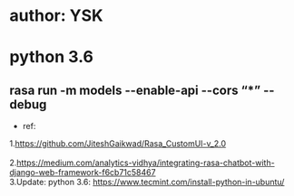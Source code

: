 
# author: YSK
# python 3.6
## rasa run -m models --enable-api --cors “*” --debug

* ref:

1.https://github.com/JiteshGaikwad/Rasa_CustomUI-v_2.0 <br/> <br/>
2.https://medium.com/analytics-vidhya/integrating-rasa-chatbot-with-django-web-framework-f6cb71c58467 <br/>
3.Update: python 3.6: https://www.tecmint.com/install-python-in-ubuntu/

